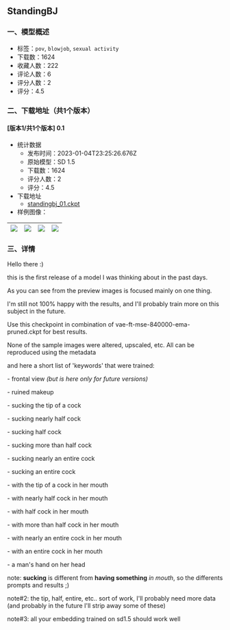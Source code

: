 ## StandingBJ
### 一、模型概述

- 标签：`pov`, `blowjob`, `sexual activity`
- 下载数：1624
- 收藏人数：222
- 评论人数：6
- 评分人数：2
- 评分：4.5

### 二、下载地址（共1个版本）

#### [版本1/共1个版本] 0.1

- 统计数据
  - 发布时间：2023-01-04T23:25:26.676Z
  - 原始模型：SD 1.5
  - 下载数：1624
  - 评分人数：2
  - 评分：4.5
- 下载地址
  - [standingbj_01.ckpt](https://civitai.com/api/download/models/4276)
- 样例图像：

| <img src="https://image.civitai.com/xG1nkqKTMzGDvpLrqFT7WA/ecdcd6d4-dcbe-4629-eca2-c1e5f7009b00/width=450/28050.jpeg" /> | <img src="https://image.civitai.com/xG1nkqKTMzGDvpLrqFT7WA/bed84eaf-d285-4d90-3b31-e90ade778900/width=450/28055.jpeg" /> | <img src="https://image.civitai.com/xG1nkqKTMzGDvpLrqFT7WA/8daf8570-2324-46bb-d4a7-4310e2ef3a00/width=450/28054.jpeg" /> | <img src="https://image.civitai.com/xG1nkqKTMzGDvpLrqFT7WA/41f2186a-9cd3-4d87-35d7-d6c5dc83ac00/width=450/28053.jpeg" /> |
| ---- | ---- | ---- | ---- |


### 三、详情
<p>Hello there :)</p><p>this is the first release of a model I was thinking about in the past days.</p><p>As you can see from the preview images is focused mainly on one thing.</p><p>I'm still not 100% happy with the results, and I'll probably train more on this subject in the future.</p><p>Use this checkpoint in combination of vae-ft-mse-840000-ema-pruned.ckpt for best results.</p><p>None of the sample images were altered, upscaled, etc. All can be reproduced using the metadata</p><p>and here a short list of 'keywords' that were trained:</p><p>- frontal view <em>(but is here only for future versions)</em></p><p>- ruined makeup</p><p>- sucking the tip of a cock</p><p>- sucking nearly half cock</p><p>- sucking half cock</p><p>- sucking more than half cock</p><p>- sucking nearly an entire cock</p><p>- sucking an entire cock</p><p>- with the tip of a cock in her mouth</p><p>- with nearly half cock in her mouth</p><p>- with half cock in her mouth</p><p>- with more than half cock in her mouth</p><p>- with nearly an entire cock in her mouth</p><p>- with an entire cock in her mouth</p><p>- a man's hand on her head</p><p></p><p>note: <strong>sucking</strong> is different from <strong>having something</strong><em> in mouth</em>, so the differents prompts and results ;)</p><p>note#2: the tip, half, entire, etc.. sort of work, I'll probably need more data (and probably in the future I'll strip away some of these)</p><p>note#3: all your embedding trained on sd1.5 should work well</p>